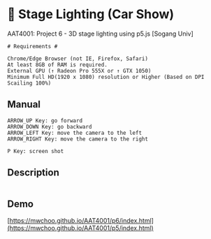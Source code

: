 # :red_car: Stage Lighting (Car Show)
AAT4001: Project 6 - 3D stage lighting using p5.js [Sogang Univ]

```
# Requirements #

Chrome/Edge Browser (not IE, Firefox, Safari)
At least 8GB of RAM is required.
External GPU (↑ Radeon Pro 555X or ↑ GTX 1050)
Minimum Full HD(1920 x 1080) resolution or Higher (Based on DPI Scailing 100%)
```

## Manual
```
ARROW_UP Key: go forward
ARROW_DOWN Key: go backward
ARROW_LEFT Key: move the camera to the left
ARROW_RIGHT Key: move the camera to the right

P Key: screen shot
```

## Description
```

```

## Demo
[https://mwchoo.github.io/AAT4001/p6/index.html](https://mwchoo.github.io/AAT4001/p5/index.html)
